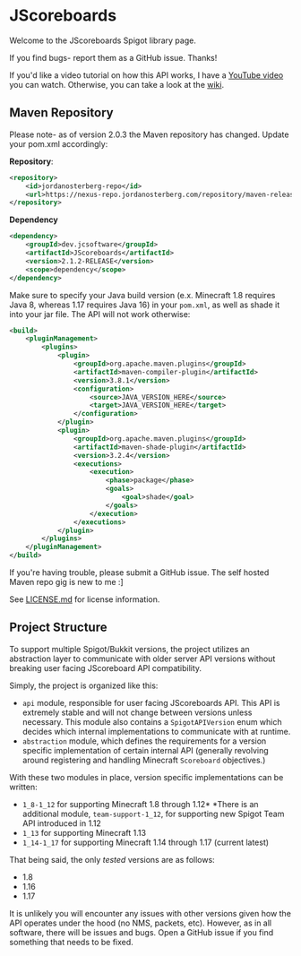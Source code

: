 # JScoreboards
Welcome to the JScoreboards Spigot library page.

If you find bugs- report them as a GitHub issue. Thanks!

If you'd like a video tutorial on how this API works, I have a [YouTube video](https://youtube.com/watch?v=SoPWdEMNFAM) you can watch.
Otherwise, you can take a look at the [wiki](https://github.com/JordanOsterberg/JScoreboards/wiki).
 
## Maven Repository
Please note- as of version 2.0.3 the Maven repository has changed. Update your pom.xml accordingly:

**Repository**:
```xml
<repository>
    <id>jordanosterberg-repo</id>
    <url>https://nexus-repo.jordanosterberg.com/repository/maven-releases/</url>
</repository>
```

**Dependency**
```xml
<dependency>
    <groupId>dev.jcsoftware</groupId>
    <artifactId>JScoreboards</artifactId>
    <version>2.1.2-RELEASE</version>
    <scope>dependency</scope>
</dependency>
```

Make sure to specify your Java build version (e.x. Minecraft 1.8 requires Java 8, whereas 1.17 requires Java 16) in your `pom.xml`, as well as shade it into your jar file. The API will not work otherwise:
```xml
<build>
    <pluginManagement>
        <plugins>
            <plugin>
                <groupId>org.apache.maven.plugins</groupId>
                <artifactId>maven-compiler-plugin</artifactId>
                <version>3.8.1</version>
                <configuration>
                    <source>JAVA_VERSION_HERE</source>
                    <target>JAVA_VERSION_HERE</target>
                </configuration>
            </plugin>
            <plugin>
                <groupId>org.apache.maven.plugins</groupId>
                <artifactId>maven-shade-plugin</artifactId>
                <version>3.2.4</version>
                <executions>
                    <execution>
                        <phase>package</phase>
                        <goals>
                            <goal>shade</goal>
                        </goals>
                    </execution>
                </executions>
            </plugin>
        </plugins>
    </pluginManagement>
</build>
```

If you're having trouble, please submit a GitHub issue. The self hosted Maven repo gig is new to me :]

See [LICENSE.md](LICENSE.md) for license information.

## Project Structure
To support multiple Spigot/Bukkit versions, the project utilizes an abstraction layer to communicate with older server API versions without breaking user facing JScoreboard API compatibility.

Simply, the project is organized like this:
- `api` module, responsible for user facing JScoreboards API. This API is extremely stable and will not change between versions unless necessary.
This module also contains a `SpigotAPIVersion` enum which decides which internal implementations to communicate with at runtime.
- `abstraction` module, which defines the requirements for a version specific implementation of certain internal API (generally revolving around registering and handling Minecraft `Scoreboard` objectives.)

With these two modules in place, version specific implementations can be written:
- `1_8-1_12` for supporting Minecraft 1.8 through 1.12*
*There is an additional module, `team-support-1_12`, for supporting new Spigot Team API introduced in 1.12
- `1_13` for supporting Minecraft 1.13
- `1_14-1_17` for supporting Minecraft 1.14 through 1.17 (current latest)

That being said, the only *tested* versions are as follows:
- 1.8
- 1.16
- 1.17

It is unlikely you will encounter any issues with other versions given how the API operates under the hood (no NMS, packets, etc). However, as in all software, there will be issues and bugs. Open a GitHub issue if you find something that needs to be fixed.
